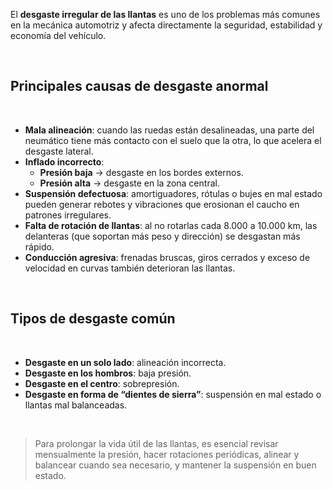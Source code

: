 El **desgaste irregular de las llantas** es uno de los problemas más comunes en la mecánica automotriz y afecta directamente la seguridad, estabilidad y economía del vehículo.

<br>

## Principales causas de desgaste anormal

<br>

- **Mala alineación**: cuando las ruedas están desalineadas, una parte del neumático tiene más contacto con el suelo que la otra, lo que acelera el desgaste lateral.
- **Inflado incorrecto**:
    - **Presión baja** → desgaste en los bordes externos.
    - **Presión alta** → desgaste en la zona central.
- **Suspensión defectuosa**: amortiguadores, rótulas o bujes en mal estado pueden generar rebotes y vibraciones que erosionan el caucho en patrones irregulares.
- **Falta de rotación de llantas**: al no rotarlas cada 8.000 a 10.000 km, las delanteras (que soportan más peso y dirección) se desgastan más rápido.
- **Conducción agresiva**: frenadas bruscas, giros cerrados y exceso de velocidad en curvas también deterioran las llantas.

<br>

## Tipos de desgaste común

<br>

- **Desgaste en un solo lado**: alineación incorrecta.
- **Desgaste en los hombros**: baja presión.
- **Desgaste en el centro**: sobrepresión.
- **Desgaste en forma de “dientes de sierra”**: suspensión en mal estado o llantas mal balanceadas.

<br>

> Para prolongar la vida útil de las llantas, es esencial revisar mensualmente la presión, hacer rotaciones periódicas, alinear y balancear cuando sea necesario, y mantener la suspensión en buen estado.